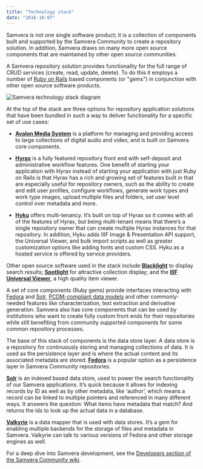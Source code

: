 ```yaml
---
title: "Technology stack"
date: "2016-10-07"
---
```

Samvera is not one single software product; it is a collection of components built and supported by the Samvera Community to create a repository solution. In addition, Samvera draws on many more open source components that are maintained by other open source communities.

A Samvera repository solution provides functionality for the full range of CRUD services (create, read, update, delete).  To do this it employs a number of [Ruby on Rails](https://rubyonrails.org/) based components (or "gems") in conjunction with other open source software products.

![Samvera technology stack diagram](../images/technology-stack.png)

At the top of the stack are three options for repository application solutions that have been bundled in such a way to deliver functionality for a specific set of use cases:

* **[Avalon Media System](https://www.avalonmediasystem.org/)** is a platform for managing and providing access to large collections of digital audio and video, and is built on Samvera core components. 

* **[Hyrax](https://hyrax.samvera.org/)** is a fully featured repository front end with self-deposit and administrative workflow features. One benefit of starting your application with Hyrax instead of starting your application with just Ruby on Rails is that Hyrax has a rich and growing set of features built in that are especially useful for repository owners, such as the ability to create and edit user profiles, configure workflows, generate work types and work type images, upload multiple files and folders, set user level control over metadata and more. 

* **[Hyku](https://hyku.samvera.org/)** offers multi-tenancy. It’s built on top of Hyrax so it comes with all of the features of Hyrax, but being multi-tenant means that there’s a single repository owner that can create multiple Hyrax instances for that repository. In addition, Hyku adds IIIF Image & Presentation API support, the Universal Viewer, and bulk import scripts as well as greater customization options like adding fonts and custom CSS. Hyku as a hosted service is offered by service providers.

Other open source software used in the stack include **[Blacklight](https://projectblacklight.org/)** to display search results; **[Spotlight](https://github.com/projectblacklight/spotlight)** for attractive collection display; and the **[IIIF Universal Viewer](https://universalviewer.io/)**, a high quality item viewer.

A set of core components (Ruby gems) provide interfaces interacting with [Fedora](https://fedora.lyrasis.org/) and [Solr](https://solr.apache.org/), [PCDM-compliant data models](https://pcdm.org/models) and other commonly-needed features like characterization, text extraction and derivative generation. Samvera also has core components that can be used by institutions who want to create fully custom front ends for their repositories while still benefiting from community supported components for some common repository processes. 

The base of this stack of components is the data store layer. A data store is a repository for continuously storing and managing collections of data. It is used as the persistence layer and is where the actual content and its associated metadata are stored. **[Fedora](https://fedora.lyrasis.org/)** is a popular option as a persistence layer in Samvera Community repositories.

**[Solr](https://solr.apache.org/)** is an indexed based data store, used to power the search functionality of our Samvera applications. It’s quick because it allows for indexing records by ID as well as by other metadata, like ‘author’, which means a record can be linked to multiple pointers and referenced in many different ways. It answers the question: What items have metadata that match? And returns the ids to look up the actual data in a database.

**[Valkyrie](https://github.com/samvera/valkyrie)** is a data mapper that is used with data stores. It’s a gem for enabling multiple backends for the storage of files and metadata in Samvera. Valkyrie can talk to various versions of Fedora and other storage engines as well.

For a deep dive into Samvera development, see the [Developers section of the Samvera Community wiki](https://samvera.atlassian.net/wiki/spaces/samvera/pages/405211345/Developers).
